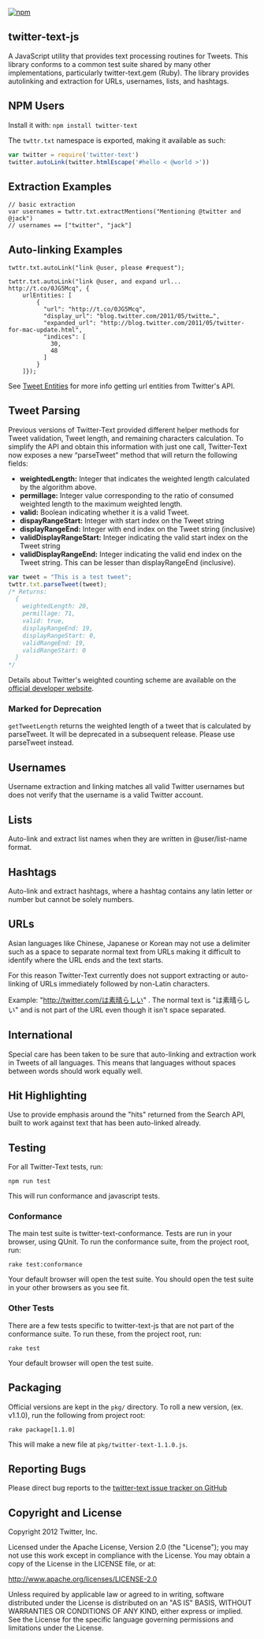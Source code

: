 [![npm](https://img.shields.io/npm/v/twitter-text.svg)](https://www.npmjs.com/package/twitter-text)

## twitter-text-js

A JavaScript utility that provides text processing routines for Tweets.  This library conforms to a common test suite shared by many other implementations, particularly twitter-text.gem (Ruby).  The library provides autolinking and extraction for URLs, usernames, lists, and hashtags.

## NPM Users

Install it with: `npm install twitter-text`

The `twttr.txt` namespace is exported, making it available as such:

``` js
var twitter = require('twitter-text')
twitter.autoLink(twitter.htmlEscape('#hello < @world >'))
```

## Extraction Examples

    // basic extraction
    var usernames = twttr.txt.extractMentions("Mentioning @twitter and @jack")
    // usernames == ["twitter", "jack"]

## Auto-linking Examples

    twttr.txt.autoLink("link @user, please #request");

    twttr.txt.autoLink("link @user, and expand url... http://t.co/0JG5Mcq", {
        urlEntities: [
            {
              "url": "http://t.co/0JG5Mcq",
              "display_url": "blog.twitter.com/2011/05/twitte…",
              "expanded_url": "http://blog.twitter.com/2011/05/twitter-for-mac-update.html",
              "indices": [
                30,
                48
              ]
            }
        ]});

See [Tweet Entities](https://dev.twitter.com/overview/api/entities-in-twitter-objects) for more info getting url entities from Twitter's API.

## Tweet Parsing
Previous versions of Twitter-Text provided different helper methods for Tweet validation, Tweet length, and remaining characters calculation. To simplify the API and obtain this information with just one call, Twitter-Text now exposes a new “parseTweet” method that will return the following fields:

* **weightedLength:** Integer that indicates the weighted length calculated by the algorithm above.
* **permillage:** Integer value corresponding to the ratio of consumed weighted length to the maximum weighted length.
* **valid:** Boolean indicating whether it is a valid Tweet.
* **dispayRangeStart:** Integer with start index on the Tweet string
* **displayRangeEnd:** Integer with end index on the Tweet string (inclusive)
* **validDisplayRangeStart:** Integer indicating the valid start index on the Tweet string
* **validDisplayRangeEnd:** Integer indicating the valid end index on the Tweet string. This can be lesser than displayRangeEnd (inclusive).

```js
var tweet = "This is a test tweet";
twttr.txt.parseTweet(tweet);
/* Returns:
  {
    weightedLength: 20,
    permillage: 71,
    valid: true,
    displayRangeEnd: 19,
    displayRangeStart: 0,
    validRangeEnd: 19,
    validRangeStart: 0
  }
*/
```
Details about Twitter's weighted counting scheme are available on the [official developer website](https://developer.twitter.com/en/docs/basics/counting-characters).

### Marked for Deprecation

`getTweetLength` returns the weighted length of a tweet that is calculated by parseTweet. It will be deprecated in a subsequent release. Please use parseTweet instead.

## Usernames

Username extraction and linking matches all valid Twitter usernames but does
not verify that the username is a valid Twitter account.

## Lists

Auto-link and extract list names when they are written in @user/list-name
format.

## Hashtags

Auto-link and extract hashtags, where a hashtag contains any latin letter or
number but cannot be solely numbers.

## URLs

Asian languages like Chinese, Japanese or Korean may not use a delimiter such as
a space to separate normal text from URLs making it difficult to identify where
the URL ends and the text starts.

For this reason Twitter-Text currently does not support extracting or auto-linking
of URLs immediately followed by non-Latin characters.

Example: "http://twitter.com/は素晴らしい" .
The normal text is "は素晴らしい" and is not part of the URL even though
it isn't space separated.

## International

Special care has been taken to be sure that auto-linking and extraction work
in Tweets of all languages. This means that languages without spaces between
words should work equally well.

## Hit Highlighting

Use to provide emphasis around the "hits" returned from the Search API, built
to work against text that has been auto-linked already.

## Testing

For all Twitter-Text tests, run:

    npm run test

This will run conformance and javascript tests.

### Conformance

The main test suite is twitter-text-conformance. Tests are run in your browser, using QUnit.  To run the conformance suite, from the project root, run:

    rake test:conformance

Your default browser will open the test suite.  You should open the test suite in your other browsers as you see fit.

### Other Tests

There are a few tests specific to twitter-text-js that are not part of the conformance suite.  To run these, from the project root, run:

    rake test

Your default browser will open the test suite.

## Packaging

Official versions are kept in the `pkg/` directory.  To roll a new version, (ex. v1.1.0), run the following from project root:

    rake package[1.1.0]

This will make a new file at `pkg/twitter-text-1.1.0.js`.

## Reporting Bugs

Please direct bug reports to the [twitter-text issue tracker on GitHub](https://github.com/twitter/twitter-text/issues)

## Copyright and License

Copyright 2012 Twitter, Inc.

Licensed under the Apache License, Version 2.0 (the "License");
you may not use this work except in compliance with the License.
You may obtain a copy of the License in the LICENSE file, or at:

http://www.apache.org/licenses/LICENSE-2.0

Unless required by applicable law or agreed to in writing, software
distributed under the License is distributed on an "AS IS" BASIS,
WITHOUT WARRANTIES OR CONDITIONS OF ANY KIND, either express or implied.
See the License for the specific language governing permissions and
limitations under the License.
